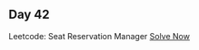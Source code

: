 ## Day 42

Leetcode: Seat Reservation Manager
[Solve Now](https://leetcode.com/problems/seat-reservation-manager/description/?envType=daily-question&envId=2023-11-06)


